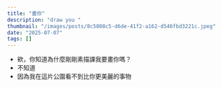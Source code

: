 ```yaml
---
title: "畫你"
description: "draw you "
thumbnail: "/images/posts/8c5008c5-d6de-41f2-a162-d546fbd3221c.jpeg"
date: "2025-07-07"
tags: []
---
```

- 欸，你知道為什麼剛剛素描課我要畫你嗎？
- 不知道
- 因為我在這片公園看不到比你更美麗的事物
